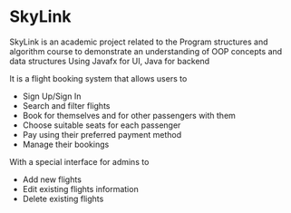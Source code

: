 # SkyLink
SkyLink is an academic project related to the Program structures and algorithm course to demonstrate an understanding of OOP concepts and data structures
Using Javafx for UI, Java for backend

It is a flight booking system that allows users to
- Sign Up/Sign In
- Search and filter flights
- Book for themselves and for other passengers with them
- Choose suitable seats for each passenger
- Pay using their preferred payment method
- Manage their bookings

With a special interface for admins to
- Add new flights
- Edit existing flights information
- Delete existing flights
